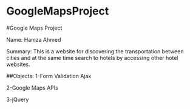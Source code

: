 # GoogleMapsProject

#Google Maps Project

Name: Hamza Ahmed


Summary: This is a website for discovering the 
transportation between cities and at the same time 
search to hotels by accessing other hotel websites.


##Objects: 
1-Form Validation Ajax 

2-Google Maps APIs 

3-jQuery
